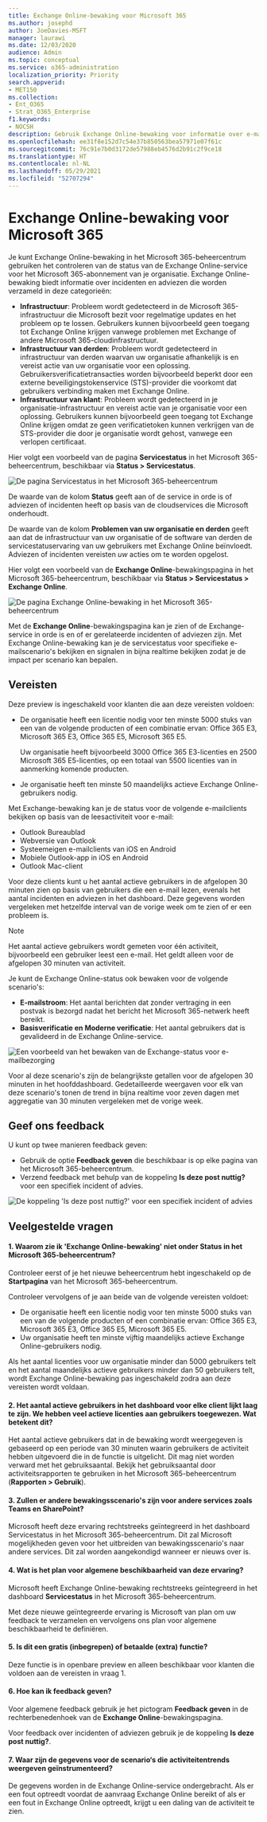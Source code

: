 ```yaml
---
title: Exchange Online-bewaking voor Microsoft 365
ms.author: josephd
author: JoeDavies-MSFT
manager: laurawi
ms.date: 12/03/2020
audience: Admin
ms.topic: conceptual
ms.service: o365-administration
localization_priority: Priority
search.appverid:
- MET150
ms.collection:
- Ent_O365
- Strat_O365_Enterprise
f1.keywords:
- NOCSH
description: Gebruik Exchange Online-bewaking voor informatie over e-mailincidenten of -adviezen in Microsoft 365.
ms.openlocfilehash: ee31f8e152d7c54e37b850563bea57971e07f61c
ms.sourcegitcommit: 76c91e7b0d3172de57988eb4576d2b91c2f9ce18
ms.translationtype: HT
ms.contentlocale: nl-NL
ms.lasthandoff: 05/29/2021
ms.locfileid: "52707294"
---
```

# <a name="exchange-online-monitoring-for-microsoft-365"></a>Exchange Online-bewaking voor Microsoft 365

Je kunt Exchange Online-bewaking in het Microsoft 365-beheercentrum gebruiken het controleren van de status van de Exchange Online-service voor het Microsoft 365-abonnement van je organisatie. Exchange Online-bewaking biedt informatie over incidenten en adviezen die worden verzameld in deze categorieën:

- **Infrastructuur**: Probleem wordt gedetecteerd in de Microsoft 365-infrastructuur die Microsoft bezit voor regelmatige updates en het probleem op te lossen. Gebruikers kunnen bijvoorbeeld geen toegang tot Exchange Online krijgen vanwege problemen met Exchange of andere Microsoft 365-cloudinfrastructuur.
- **Infrastructuur van derden**: Probleem wordt gedetecteerd in infrastructuur van derden waarvan uw organisatie afhankelijk is en vereist actie van uw organisatie voor een oplossing. Gebruikersverificatietransacties worden bijvoorbeeld beperkt door een externe beveiligingstokenservice (STS)-provider die voorkomt dat gebruikers verbinding maken met Exchange Online.
- **Infrastructuur van klant**: Probleem wordt gedetecteerd in je organisatie-infrastructuur en vereist actie van je organisatie voor een oplossing. Gebruikers kunnen bijvoorbeeld geen toegang tot Exchange Online krijgen omdat ze geen verificatietoken kunnen verkrijgen van de STS-provider die door je organisatie wordt gehost, vanwege een verlopen certificaat.

Hier volgt een voorbeeld van de pagina **Servicestatus** in het Microsoft 365-beheercentrum, beschikbaar via **Status > Servicestatus**.

![De pagina Servicestatus in het Microsoft 365-beheercentrum](../media/microsoft-365-exchange-monitoring/service-health-dashboard-example.png)

De waarde van de kolom **Status** geeft aan of de service in orde is of adviezen of incidenten heeft op basis van de cloudservices die Microsoft onderhoudt. 

De waarde van de kolom **Problemen van uw organisatie en derden** geeft aan dat de infrastructuur van uw organisatie of de software van derden de servicestatuservaring van uw gebruikers met Exchange Online beïnvloedt. Adviezen of incidenten vereisten *uw* acties om te worden opgelost.

Hier volgt een voorbeeld van de **Exchange Online**-bewakingspagina in het Microsoft 365-beheercentrum, beschikbaar via **Status > Servicestatus > Exchange Online**.

![De pagina Exchange Online-bewaking in het Microsoft 365-beheercentrum](../media/microsoft-365-exchange-monitoring/exhange-monitoring-example.png)

Met de **Exchange Online**-bewakingspagina kan je zien of de Exchange-service in orde is en of er gerelateerde incidenten of adviezen zijn. Met Exchange Online-bewaking kan je de servicestatus voor specifieke e-mailscenario's bekijken en signalen in bijna realtime bekijken zodat je de impact per scenario kan bepalen. 

## <a name="requirements"></a>Vereisten

Deze preview is ingeschakeld voor klanten die aan deze vereisten voldoen: 

- De organisatie heeft een licentie nodig voor ten minste 5000 stuks van een van de volgende producten of een combinatie ervan: Office 365 E3, Microsoft 365 E3, Office 365 E5, Microsoft 365 E5. 

  Uw organisatie heeft bijvoorbeeld 3000 Office 365 E3-licenties en 2500 Microsoft 365 E5-licenties, op een totaal van 5500 licenties van in aanmerking komende producten.

- Je organisatie heeft ten minste 50 maandelijks actieve Exchange Online-gebruikers nodig.

Met Exchange-bewaking kan je de status voor de volgende e-mailclients bekijken op basis van de leesactiviteit voor e-mail:

- Outlook Bureaublad
- Webversie van Outlook
- Systeemeigen e-mailclients van iOS en Android 
- Mobiele Outlook-app in iOS en Android 
- Outlook Mac-client

Voor deze clients kunt u het aantal actieve gebruikers in de afgelopen 30 minuten zien op basis van gebruikers die een e-mail lezen, evenals het aantal incidenten en adviezen in het dashboard. Deze gegevens worden vergeleken met hetzelfde interval van de vorige week om te zien of er een probleem is. 

>[!Note]
> Het aantal actieve gebruikers wordt gemeten voor één activiteit, bijvoorbeeld een gebruiker leest een e-mail. Het geldt alleen voor de afgelopen 30 minuten van activiteit.
>

Je kunt de Exchange Online-status ook bewaken voor de volgende scenario's:

- **E-mailstroom**: Het aantal berichten dat zonder vertraging in een postvak is bezorgd nadat het bericht het Microsoft 365-netwerk heeft bereikt. 
- **Basisverificatie en Moderne verificatie**: Het aantal gebruikers dat is gevalideerd in de Exchange Online-service.

![Een voorbeeld van het bewaken van de Exchange-status voor e-mailbezorging](../media/microsoft-365-exchange-monitoring/exhange-monitoring-scenario-example.png)

Voor al deze scenario's zijn de belangrijkste getallen voor de afgelopen 30 minuten in het hoofddashboard. Gedetailleerde weergaven voor elk van deze scenario's tonen de trend in bijna realtime voor zeven dagen met aggregatie van 30 minuten vergeleken met de vorige week. 

## <a name="send-us-feedback"></a>Geef ons feedback

U kunt op twee manieren feedback geven:

- Gebruik de optie **Feedback geven** die beschikbaar is op elke pagina van het Microsoft 365-beheercentrum.
- Verzend feedback met behulp van de koppeling **Is deze post nuttig?** voor een specifiek incident of advies.

![De koppeling 'Is deze post nuttig?' voor een specifiek incident of advies](../media/microsoft-365-exchange-monitoring/exhange-monitoring-example-incident-feedback.png)

## <a name="frequently-asked-questions"></a>Veelgestelde vragen

#### <a name="1-why-dont-i-see-exchange-online-monitoring-under-health-in-the-microsoft-365-admin-center"></a>1. Waarom zie ik 'Exchange Online-bewaking' niet onder Status in het Microsoft 365-beheercentrum? 

Controleer eerst of je het nieuwe beheercentrum hebt ingeschakeld op de **Startpagina** van het Microsoft 365-beheercentrum. 

Controleer vervolgens of je aan beide van de volgende vereisten voldoet: 

- De organisatie heeft een licentie nodig voor ten minste 5000 stuks van een van de volgende producten of een combinatie ervan: Office 365 E3, Microsoft 365 E3, Office 365 E5, Microsoft 365 E5. 
- Uw organisatie heeft ten minste vijftig maandelijks actieve Exchange Online-gebruikers nodig.

Als het aantal licenties voor uw organisatie minder dan 5000 gebruikers telt en het aantal maandelijks actieve gebruikers minder dan 50 gebruikers telt, wordt Exchange Online-bewaking pas ingeschakeld zodra aan deze vereisten wordt voldaan.

#### <a name="2-the-active-user-count-in-the-dashboard-for-each-client-appears-to-be-low-we-have-a-lot-of-active-licenses-assigned-to-users-what-does-this-mean"></a>2. Het aantal actieve gebruikers in het dashboard voor elke client lijkt laag te zijn. We hebben veel actieve licenties aan gebruikers toegewezen. Wat betekent dit? 

Het aantal actieve gebruikers dat in de bewaking wordt weergegeven is gebaseerd op een periode van 30 minuten waarin gebruikers de activiteit hebben uitgevoerd die in de functie is uitgelicht. Dit mag niet worden verward met het gebruiksaantal. Bekijk het gebruiksaantal door activiteitsrapporten te gebruiken in het Microsoft 365-beheercentrum (**Rapporten > Gebruik**).

#### <a name="3-will-there-be-other-monitoring-scenarios-for-other-services-such-as-teams-and-sharepoint"></a>3. Zullen er andere bewakingsscenario's zijn voor andere services zoals Teams en SharePoint? 

Microsoft heeft deze ervaring rechtstreeks geïntegreerd in het dashboard Servicestatus in het Microsoft 365-beheercentrum. Dit zal Microsoft mogelijkheden geven voor het uitbreiden van bewakingsscenario's naar andere services. Dit zal worden aangekondigd wanneer er nieuws over is. 

#### <a name="4-what-is-the-plan-for-general-availability-of-this-experience"></a>4. Wat is het plan voor algemene beschikbaarheid van deze ervaring? 

Microsoft heeft Exchange Online-bewaking rechtstreeks geïntegreerd in het dashboard **Servicestatus** in het Microsoft 365-beheercentrum. 

Met deze nieuwe geïntegreerde ervaring is Microsoft van plan om uw feedback te verzamelen en vervolgens ons plan voor algemene beschikbaarheid te definiëren.

#### <a name="5-is-this-a-free-included-or-paid-extra-feature"></a>5. Is dit een gratis (inbegrepen) of betaalde (extra) functie? 

Deze functie is in openbare preview en alleen beschikbaar voor klanten die voldoen aan de vereisten in vraag 1.

<!--
>[!Note]
>INTERNAL: That decision is pending
>
--> 

#### <a name="6-how-do-i-provide-feedback"></a>6. Hoe kan ik feedback geven? 

Voor algemene feedback gebruik je het pictogram **Feedback geven** in de rechterbenedenhoek van de **Exchange Online**-bewakingspagina. 

Voor feedback over incidenten of adviezen gebruik je de koppeling **Is deze post nuttig?**.

#### <a name="7-where-is-the-data-instrumented-for-the-scenarios-that-show-activity-trends"></a>7. Waar zijn de gegevens voor de scenario‘s die activiteitentrends weergeven geïnstrumenteerd?

De gegevens worden in de Exchange Online-service ondergebracht. Als er een fout optreedt voordat de aanvraag Exchange Online bereikt of als er een fout in Exchange Online optreedt, krijgt u een daling van de activiteit te zien.

